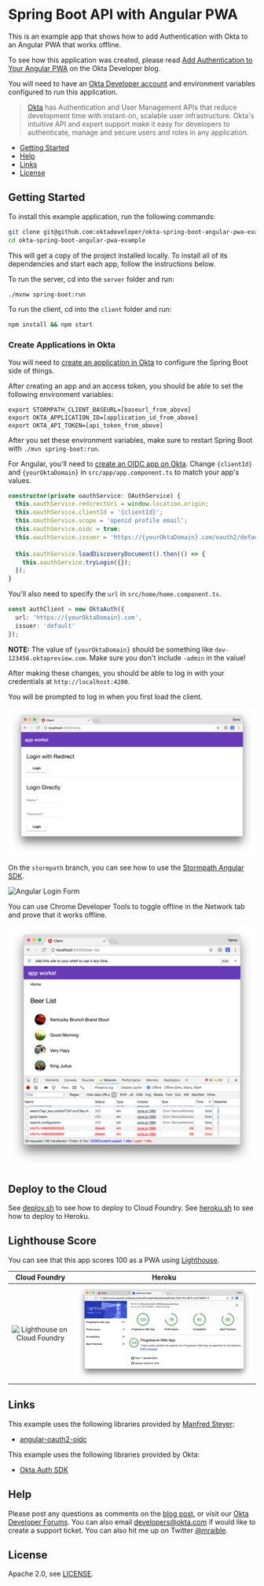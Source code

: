 # Spring Boot API with Angular PWA
 
This is an example app that shows how to add Authentication with Okta to an Angular PWA that works offline.

To see how this application was created, please read [Add Authentication to Your Angular PWA](https://developer.okta.com/blog/2017/06/13/add-authentication-angular-pwa) on the Okta Developer blog.

You will need to have an [Okta Developer account](https://developer.okta.com/signup/) and environment variables configured to run this application.

> [Okta](https://developer.okta.com/) has Authentication and User Management APIs that reduce development time with instant-on, scalable user infrastructure. Okta's intuitive API and expert support make it easy for developers to authenticate, manage and secure users and roles in any application.

* [Getting Started](#getting-started)
* [Help](#help)
* [Links](#links)
* [License](#license)

## Getting Started

To install this example application, run the following commands:

```bash
git clone git@github.com:oktadeveloper/okta-spring-boot-angular-pwa-example.git
cd okta-spring-boot-angular-pwa-example
```

This will get a copy of the project installed locally. To install all of its dependencies and start each app, follow the instructions below.

To run the server, cd into the `server` folder and run:
 
```bash
./mvnw spring-boot:run
```

To run the client, cd into the `client` folder and run:
 
```bash
npm install && npm start
```

### Create Applications in Okta

You will need to [create an application in Okta](https://developer.okta.com/blog/2017/06/13/add-authentication-angular-pwa#create-an-application) to configure the Spring Boot side of things.

After creating an app and an access token, you should be able to set the following environment variables:

```
export STORMPATH_CLIENT_BASEURL=[baseurl_from_above]
export OKTA_APPLICATION_ID=[application_id_from_above]
export OKTA_API_TOKEN=[api_token_from_above]
```

After you set these environment variables, make sure to restart Spring Boot with `./mvn spring-boot:run`.

For Angular, you'll need to [create an OIDC app on Okta](https://developer.okta.com/blog/2017/06/13/add-authentication-angular-pwa#create-an-openid-connect-app-for-angular). Change `{clientId}` and `{yourOktaDomain}` in `src/app/app.component.ts` to match your app's values.

```typescript
constructor(private oauthService: OAuthService) {
  this.oauthService.redirectUri = window.location.origin;
  this.oauthService.clientId = '{clientId}';
  this.oauthService.scope = 'openid profile email';
  this.oauthService.oidc = true;
  this.oauthService.issuer = 'https://{yourOktaDomain}.com/oauth2/default';

  this.oauthService.loadDiscoveryDocument().then(() => {
    this.oauthService.tryLogin({});
  });
}
```

You'll also need to specify the `url` in `src/home/home.component.ts`.

```typescript
const authClient = new OktaAuth({
  url: 'https://{yourOktaDomain}.com',
  issuer: 'default'
});
```

**NOTE:** The value of `{yourOktaDomain}` should be something like `dev-123456.oktapreview.com`. Make sure you don't include `-admin` in the value!

After making these changes, you should be able to log in with your credentials at `http://localhost:4200`.

You will be prompted to log in when you first load the client.

![Angular Login Form](static/angular-login-form.png)

On the `stormpath` branch, you can see how to use the [Stormpath Angular SDK](https://github.com/stormpath/stormpath-sdk-angular).

![Angular Login Form](static/angular-sp-login.png)

You can use Chrome Developer Tools to toggle offline in the Network tab and prove that it works offline.

![Offline baby!](static/offline-works.png)

## Deploy to the Cloud

See [deploy.sh](deploy.sh) to see how to deploy to Cloud Foundry. See [heroku.sh](heroku.sh) to see how to deploy to Heroku.

## Lighthouse Score

You can see that this app scores 100 as a PWA using [Lighthouse](https://developers.google.com/web/tools/lighthouse/).

Cloud Foundry                                                  |  Heroku
:-------------------------------------------------------------:|:----------------------------------------------------:
![Lighthouse on Cloud Foundry](static/lighthouse-with-512.png) | ![Lighthouse on Heroku](static/lighthouse-heroku.png)

## Links

This example uses the following libraries provided by [Manfred Steyer](https://github.com/manfredsteyer):

* [angular-oauth2-oidc](https://github.com/manfredsteyer/angular-oauth2-oidc)

This example uses the following libraries provided by Okta:

* [Okta Auth SDK](https://github.com/okta/okta-auth-js)

## Help

Please post any questions as comments on the [blog post](https://developer.okta.com/blog/2017/06/13/add-authentication-angular-pwa), or visit our [Okta Developer Forums](https://devforum.okta.com/). You can also email developers@okta.com if would like to create a support ticket. You can also hit me up on Twitter [@mraible](https://twitter.com/mraible).

## License

Apache 2.0, see [LICENSE](LICENSE).